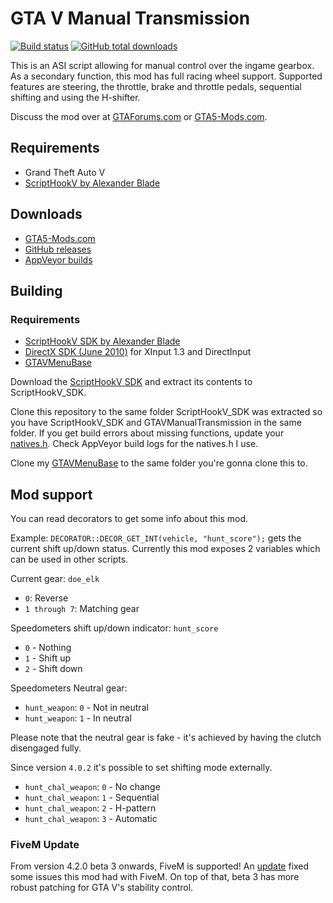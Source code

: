 [comment]: # (GitHub README.md)

GTA V Manual Transmission
=========================
[![Build status](https://ci.appveyor.com/api/projects/status/gy6yh17lp5l1k48d?svg=true)](https://ci.appveyor.com/project/E66666666/gtavmanualtransmission) [![GitHub total downloads](https://img.shields.io/github/downloads/E66666666/GTAVManualTransmission/total.svg)](https://github.com/E66666666/GTAVManualTransmission/releases)

This is an ASI script allowing for manual control over the ingame gearbox. As a secondary function, this mod has full racing wheel support. Supported features are steering, the throttle, brake and throttle pedals, sequential shifting and using the H-shifter.

Discuss the mod over at [GTAForums.com](http://gtaforums.com/topic/840830-manual-transmission/) or [GTA5-Mods.com](https://forums.gta5-mods.com/topic/1840/script-wip-manual-transmission-steering-wheel-support-4-0).


## Requirements
* Grand Theft Auto V
* [ScriptHookV by Alexander Blade](http://www.dev-c.com/gtav/scripthookv/)

## Downloads

* [GTA5-Mods.com](https://www.gta5-mods.com/scripts/manual-transmission-ikt)
* [GitHub releases](https://github.com/E66666666/GTAVManualTransmission/releases)
* [AppVeyor builds](https://ci.appveyor.com/project/E66666666/gtavmanualtransmission/build/artifacts)

## Building

### Requirements
* [ScriptHookV SDK by Alexander Blade](http://www.dev-c.com/gtav/scripthookv/)
* [DirectX SDK (June 2010)](https://www.microsoft.com/en-us/download/details.aspx?id=6812) for XInput 1.3 and DirectInput
* [GTAVMenuBase](https://github.com/E66666666/GTAVMenuBase)

Download the [ScriptHookV SDK](http://www.dev-c.com/gtav/scripthookv/) and extract its contents to ScriptHookV_SDK.

Clone this repository to the same folder ScriptHookV_SDK was extracted so you have ScriptHookV_SDK and GTAVManualTransmission in the same folder. If you get build errors about missing functions, update your [natives.h](http://www.dev-c.com/nativedb/natives.h). Check AppVeyor build logs for the natives.h I use.

Clone my [GTAVMenuBase](https://github.com/E66666666/GTAVMenuBase) to the same folder you're gonna clone this to.

## Mod support
You can read decorators to get some info about this mod.

Example: ```DECORATOR::DECOR_GET_INT(vehicle, "hunt_score");``` gets the current shift up/down status. Currently this mod exposes 2 variables which can be used in other scripts.

Current gear: `doe_elk`
* `0`: Reverse
* `1 through 7`: Matching gear

Speedometers shift up/down indicator: `hunt_score`
* `0` - Nothing
* `1` - Shift up
* `2` - Shift down

Speedometers Neutral gear:
* `hunt_weapon`: `0` - Not in neutral
* `hunt_weapon`: `1` - In neutral

Please note that the neutral gear is fake - it's achieved by having the clutch disengaged fully.

Since version `4.0.2` it's possible to set shifting mode externally.

* `hunt_chal_weapon`: `0` - No change
* `hunt_chal_weapon`: `1` - Sequential
* `hunt_chal_weapon`: `2` - H-pattern
* `hunt_chal_weapon`: `3` - Automatic

### FiveM Update
From version 4.2.0 beta 3 onwards, FiveM is supported! An [update](https://forum.fivem.net/t/fivem-update-march-19th-2017/8703) fixed some issues
this mod had with FiveM. On top of that, beta 3 has more robust patching for GTA V's 
stability control.
